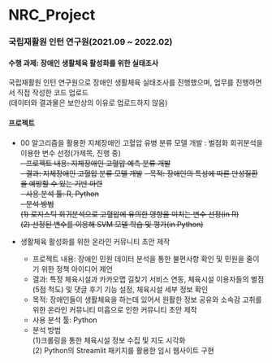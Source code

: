 # NRC_Project
### 국립재활원 인턴 연구원(2021.09 ~ 2022.02)
#### 수행 과제: 장애인 생활체육 활성화를 위한 실태조사  
국립재활원 인턴 연구원으로 장애인 생활체육 실태조사를 진행했으며, 업무를 진행하면서 직접 작성한 코드 업로드  
(데이터와 결과물은 보안상의 이유로 업로드하지 않음)

#### 프로젝트
- 00 알고리즘을 활용한 지체장애인 고혈압 유병 분류 모델 개발 : 벌점화 회귀분석을 이용한 변수 선정(가제목, 진행 중)  
  ~~- 프로젝트 내용: 지체장애인 고혈압 예측 분류 개발~~  
  ~~- 결과: 지체장애인 고혈압 분류 모델 개발~~
  ~~- 목적: 장애인의 특성에 따른 만성질환을 예방할 수 있는 기반 마련~~  
  ~~- 사용 분석 툴: R, Python~~  
  ~~- 분석 방법~~  
    ~~(1) 로지스틱 회귀분석으로 고혈압에 유의한 영향을 미치는 변수 선정(in R)~~  
    ~~(2) 선정된 변수를 이용해 SVM 모델 학습 및 평가(in Python)~~  

- 생활체육 활성화를 위한 온라인 커뮤니티 초안 제작
  - 프로젝트 내용: 장애인 민원 데이터 분석을 통한 불편사항 확인 및 민원을 줄이기 위한 정책 아이디어 제언
  - 결과: 특정 체육시설과 카카오맵 길찾기 서비스 연동, 체육시설 이용자들의 별점(5점 척도) 및 댓글 후기 기능 설정, 체육시설 세부 정보 확인
  - 목적: 장애인들이 생활체육을 하는데 있어서 원활한 정보 공유와 소속감 고취를 위한 온라인 커뮤니티 미흡으로 인한 커뮤니티 초안 제작
  - 사용 분석 툴: Python
  - 분석 방법  
    (1)크롤링을 통한 체육시설 정보 수집 및 지도 시각화  
    (2) Python의 Streamlit 패키지를 활용한 임시 웹사이트 구현
